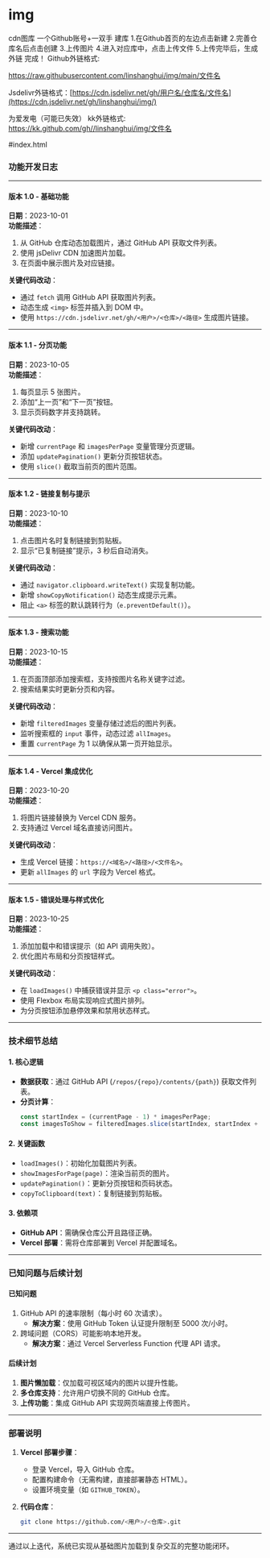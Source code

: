 # img
cdn图库
一个Github账号+一双手
建库
1.在Github首页的左边点击新建
2.完善仓库名后点击创建
3.上传图片
4.进入对应库中，点击上传文件
5.上传完毕后，生成外链
完成！
Github外链格式:

https://raw.githubusercontent.com/linshanghui/img/main/文件名

Jsdelivr外链格式：[https://cdn.jsdelivr.net/gh/用户名/仓库名/文件名](https://cdn.jsdelivr.net/gh/linshanghui/img/)

为爱发电（可能已失效）
kk外链格式:
https://kk.github.com/gh//linshanghui/img/文件名

#index.html
### 功能开发日志

---

#### **版本 1.0 - 基础功能**
**日期**：2023-10-01  
**功能描述**：  
1. 从 GitHub 仓库动态加载图片，通过 GitHub API 获取文件列表。  
2. 使用 jsDelivr CDN 加速图片加载。  
3. 在页面中展示图片及对应链接。  

**关键代码改动**：  
- 通过 `fetch` 调用 GitHub API 获取图片列表。  
- 动态生成 `<img>` 标签并插入到 DOM 中。  
- 使用 `https://cdn.jsdelivr.net/gh/<用户>/<仓库>/<路径>` 生成图片链接。  

---

#### **版本 1.1 - 分页功能**
**日期**：2023-10-05  
**功能描述**：  
1. 每页显示 5 张图片。  
2. 添加“上一页”和“下一页”按钮。  
3. 显示页码数字并支持跳转。  

**关键代码改动**：  
- 新增 `currentPage` 和 `imagesPerPage` 变量管理分页逻辑。  
- 添加 `updatePagination()` 更新分页按钮状态。  
- 使用 `slice()` 截取当前页的图片范围。  

---

#### **版本 1.2 - 链接复制与提示**
**日期**：2023-10-10  
**功能描述**：  
1. 点击图片名时复制链接到剪贴板。  
2. 显示“已复制链接”提示，3 秒后自动消失。  

**关键代码改动**：  
- 通过 `navigator.clipboard.writeText()` 实现复制功能。  
- 新增 `showCopyNotification()` 动态生成提示元素。  
- 阻止 `<a>` 标签的默认跳转行为（`e.preventDefault()`）。  

---

#### **版本 1.3 - 搜索功能**
**日期**：2023-10-15  
**功能描述**：  
1. 在页面顶部添加搜索框，支持按图片名称关键字过滤。  
2. 搜索结果实时更新分页和内容。  

**关键代码改动**：  
- 新增 `filteredImages` 变量存储过滤后的图片列表。  
- 监听搜索框的 `input` 事件，动态过滤 `allImages`。  
- 重置 `currentPage` 为 1 以确保从第一页开始显示。  

---

#### **版本 1.4 - Vercel 集成优化**
**日期**：2023-10-20  
**功能描述**：  
1. 将图片链接替换为 Vercel CDN 服务。  
2. 支持通过 Vercel 域名直接访问图片。  

**关键代码改动**：  
- 生成 Vercel 链接：`https://<域名>/<路径>/<文件名>`。  
- 更新 `allImages` 的 `url` 字段为 Vercel 格式。  

---

#### **版本 1.5 - 错误处理与样式优化**
**日期**：2023-10-25  
**功能描述**：  
1. 添加加载中和错误提示（如 API 调用失败）。  
2. 优化图片布局和分页按钮样式。  

**关键代码改动**：  
- 在 `loadImages()` 中捕获错误并显示 `<p class="error">`。  
- 使用 Flexbox 布局实现响应式图片排列。  
- 为分页按钮添加悬停效果和禁用状态样式。  

---

### 技术细节总结

#### 1. **核心逻辑**
- **数据获取**：通过 GitHub API (`/repos/{repo}/contents/{path}`) 获取文件列表。  
- **分页计算**：  
  ```javascript
  const startIndex = (currentPage - 1) * imagesPerPage;
  const imagesToShow = filteredImages.slice(startIndex, startIndex + imagesPerPage);
  ```

#### 2. **关键函数**
- `loadImages()`：初始化加载图片列表。  
- `showImagesForPage(page)`：渲染当前页的图片。  
- `updatePagination()`：更新分页按钮和页码状态。  
- `copyToClipboard(text)`：复制链接到剪贴板。  

#### 3. **依赖项**
- **GitHub API**：需确保仓库公开且路径正确。  
- **Vercel 部署**：需将仓库部署到 Vercel 并配置域名。  

---

### 已知问题与后续计划

#### **已知问题**
1. GitHub API 的速率限制（每小时 60 次请求）。  
   - **解决方案**：使用 GitHub Token 认证提升限制至 5000 次/小时。  
2. 跨域问题（CORS）可能影响本地开发。  
   - **解决方案**：通过 Vercel Serverless Function 代理 API 请求。  

#### **后续计划**
1. **图片懒加载**：仅加载可视区域内的图片以提升性能。  
2. **多仓库支持**：允许用户切换不同的 GitHub 仓库。  
3. **上传功能**：集成 GitHub API 实现网页端直接上传图片。  

---

### 部署说明

1. **Vercel 部署步骤**：  
   - 登录 Vercel，导入 GitHub 仓库。  
   - 配置构建命令（无需构建，直接部署静态 HTML）。  
   - 设置环境变量（如 `GITHUB_TOKEN`）。  

2. **代码仓库**：  
   ```bash
   git clone https://github.com/<用户>/<仓库>.git
   ```

---

通过以上迭代，系统已实现从基础图片加载到复杂交互的完整功能闭环。
